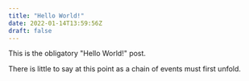 ```yaml
---
title: "Hello World!"
date: 2022-01-14T13:59:56Z
draft: false
---
```


This is the obligatory "Hello World!" post. 

There is little to say at this point as a chain of events must first unfold.

